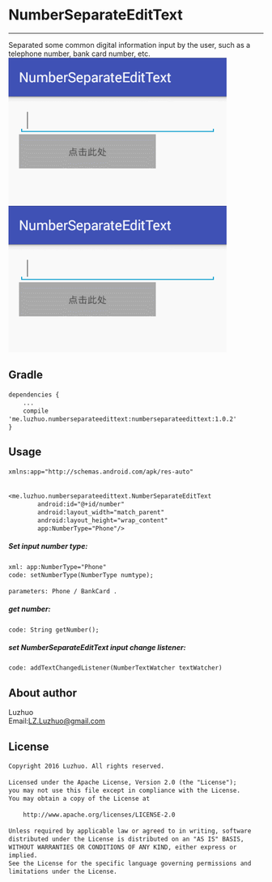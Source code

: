 # NumberSeparateEditText
---

Separated some common digital information input by the user, such as a telephone number, bank card number, etc.  
![](/screenshot/NumberSeparateEditText01.gif)  
![](/screenshot/NumberSeparateEditText02.gif)  

## Gradle

	dependencies {
	    ...
	    compile 'me.luzhuo.numberseparateedittext:numberseparateedittext:1.0.2'
	}


## Usage

	xmlns:app="http://schemas.android.com/apk/res-auto"


	<me.luzhuo.numberseparateedittext.NumberSeparateEditText
	        android:id="@+id/number"
	        android:layout_width="match_parent"
	        android:layout_height="wrap_content"
	        app:NumberType="Phone"/>


##### Set input number type:
	xml: app:NumberType="Phone"
	code: setNumberType(NumberType numtype);

	parameters: Phone / BankCard .

##### get number:
	code: String getNumber();

##### set NumberSeparateEditText input change listener:
	code: addTextChangedListener(NumberTextWatcher textWatcher)


## About author

Luzhuo  
Email:LZ.Luzhuo@gmail.com


## License

	Copyright 2016 Luzhuo. All rights reserved.
	
	Licensed under the Apache License, Version 2.0 (the "License");
	you may not use this file except in compliance with the License.
	You may obtain a copy of the License at
	
	    http://www.apache.org/licenses/LICENSE-2.0
	
	Unless required by applicable law or agreed to in writing, software
	distributed under the License is distributed on an "AS IS" BASIS,
	WITHOUT WARRANTIES OR CONDITIONS OF ANY KIND, either express or implied.
	See the License for the specific language governing permissions and
	limitations under the License.